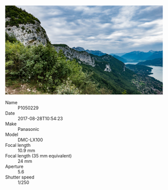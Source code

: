 [![P1050229](/photos/hd/P1050229.jpg)](/photos/full/P1050229.jpg?raw=true)

<dl>
  <dt>Name</dt>
  <dd>P1050229</dd>
  <dt>Date</dt>
  <dd>2017-08-28T10:54:23</dd>
  <dt>Make</dt>
  <dd>Panasonic</dd>
  <dt>Model</dt>
  <dd>DMC-LX100</dd>
  <dt>Focal length</dt>
  <dd>10.9 mm</dd>
  <dt>Focal length (35 mm equivalent)</dt>
  <dd>24 mm</dd>
  <dt>Aperture</dt>
  <dd>5.6</dd>
  <dt>Shutter speed</dt>
  <dd>1/250</dd>
</dl>
